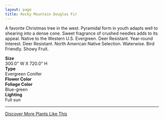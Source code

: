 ```yaml
---
layout: page
title: Rocky Mountain Douglas Fir
---
```


<div class="row">
  <div class="col-md-4">
    <div class="plant-image plant-image-large" style="background-image: url(&quot;https://s3-us-west-1.amazonaws.com/images.plantwithbloom.com/rocky_mountain_douglas_fir.jpg&quot;);"></div>
  </div>
  <div class="col-md-8">
    <div>
      <p>A favorite Christmas tree in the west. Pyramidal form in youth adapts well to shearing into a dense cone. Sweet fragrance of crushed needles adds to its appeal. Native to the Western U.S. Evergreen. Deer Resistant. Year-round Interest. Deer Resistant. North American Native Selection. Waterwise. Bird Friendly. Showy Fruit.</p>
      <div class="row">
        <div class="col-md-3">
          <strong>Size</strong>
        </div>
        <div class="col-md-9">300.0" W X 720.0" H</div>
      </div>
      <div class="row">
        <div class="col-md-3">
          <strong>Type</strong>
        </div>
        <div class="col-md-9">Evergreen Conifer</div>
      </div>
      <div class="row">
        <div class="col-md-3">
          <strong>Flower Color</strong>
        </div>
        <div class="col-md-9"/>
      </div>
      <div class="row">
        <div class="col-md-3">
          <strong>Foliage Color</strong>
        </div>
        <div class="col-md-9">Blue-green</div>
      </div>
      <div class="row">
        <div class="col-md-3">
          <strong>Lighting</strong>
        </div>
        <div class="col-md-9">Full sun</div>
      </div>
    </div>
    <hr/>
    <a class="btn btn-default" href="http://app.plantwithbloom.com/search">Discover More Plants Like This</a>
  </div>
</div>